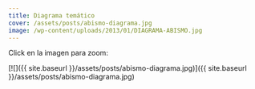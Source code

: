 ```yaml
---
title: Diagrama temático
cover: /assets/posts/abismo-diagrama.jpg
image: /wp-content/uploads/2013/01/DIAGRAMA-ABISMO.jpg
---
```

Click en la imagen para zoom:

[![]({{ site.baseurl }}/assets/posts/abismo-diagrama.jpg)]({{ site.baseurl }}/assets/posts/abismo-diagrama.jpg)
